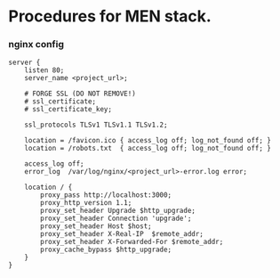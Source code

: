 # Procedures for MEN stack.

### nginx config
    server {
        listen 80;
        server_name <project_url>;
        
        # FORGE SSL (DO NOT REMOVE!)
        # ssl_certificate;
        # ssl_certificate_key;

        ssl_protocols TLSv1 TLSv1.1 TLSv1.2;

        location = /favicon.ico { access_log off; log_not_found off; }
        location = /robots.txt  { access_log off; log_not_found off; }

        access_log off;
        error_log  /var/log/nginx/<project_url>-error.log error;

        location / {
            proxy_pass http://localhost:3000;
            proxy_http_version 1.1;
            proxy_set_header Upgrade $http_upgrade;
            proxy_set_header Connection 'upgrade';
            proxy_set_header Host $host;
            proxy_set_header X-Real-IP  $remote_addr;
            proxy_set_header X-Forwarded-For $remote_addr;
            proxy_cache_bypass $http_upgrade;
        }
    }
